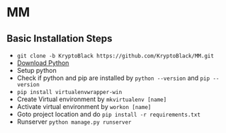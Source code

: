 # MM

## Basic Installation Steps
- `git clone -b KryptoBlack https://github.com/KryptoBlack/MM.git`
- [Download Python](https://www.python.org/downloads/)
- Setup python
- Check if python and pip are installed by `python --version` and `pip --version`
- `pip install virtualenvwrapper-win`
- Create Virtual environment by `mkvirtualenv [name]`
- Activate virtual environment by `workon [name]`
- Goto project location and do `pip install -r requirements.txt`
- Runserver `python manage.py runserver`
